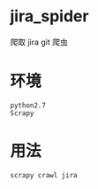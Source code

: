 # jira_spider
 爬取 jira git 爬虫
 
# 环境

```
python2.7
Scrapy
```

# 用法

```python
scrapy crawl jira
```
